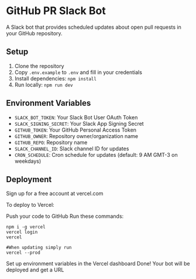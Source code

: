# GitHub PR Slack Bot

A Slack bot that provides scheduled updates about open pull requests in your GitHub repository.

## Setup

1. Clone the repository
2. Copy `.env.example` to `.env` and fill in your credentials
3. Install dependencies: `npm install`
4. Run locally: `npm run dev`

## Environment Variables

- `SLACK_BOT_TOKEN`: Your Slack Bot User OAuth Token
- `SLACK_SIGNING_SECRET`: Your Slack App Signing Secret
- `GITHUB_TOKEN`: Your GitHub Personal Access Token
- `GITHUB_OWNER`: Repository owner/organization name
- `GITHUB_REPO`: Repository name
- `SLACK_CHANNEL_ID`: Slack channel ID for updates
- `CRON_SCHEDULE`: Cron schedule for updates (default: 9 AM GMT-3 on weekdays)

## Deployment

Sign up for a free account at vercel.com

To deploy to Vercel:

Push your code to GitHub
Run these commands:

```
npm i -g vercel
vercel login
vercel

#When updating simply run
vercel --prod
```

Set up environment variables in the Vercel dashboard
Done! Your bot will be deployed and get a URL